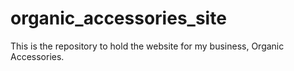 # organic_accessories_site
This is the repository to hold the website for my business, Organic Accessories.
